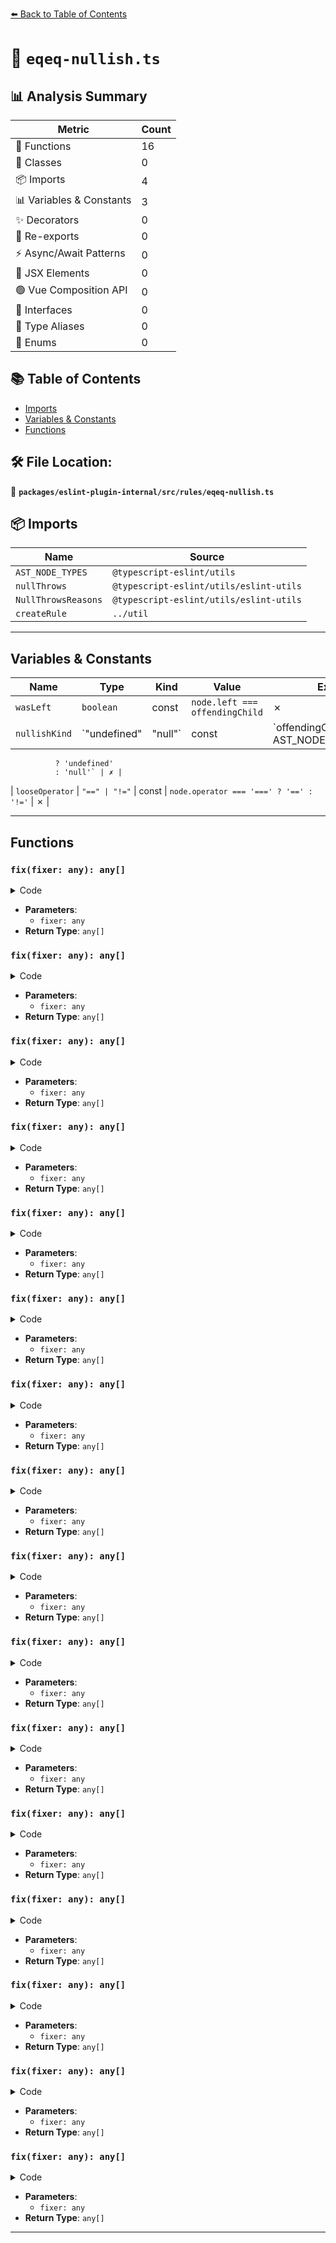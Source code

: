 [⬅️ Back to Table of Contents](../../../../index.md)

# 📄 `eqeq-nullish.ts`

## 📊 Analysis Summary

| Metric | Count |
|--------|-------|
| 🔧 Functions | 16 |
| 🧱 Classes | 0 |
| 📦 Imports | 4 |
| 📊 Variables & Constants | 3 |
| ✨ Decorators | 0 |
| 🔄 Re-exports | 0 |
| ⚡ Async/Await Patterns | 0 |
| 💠 JSX Elements | 0 |
| 🟢 Vue Composition API | 0 |
| 📐 Interfaces | 0 |
| 📑 Type Aliases | 0 |
| 🎯 Enums | 0 |

## 📚 Table of Contents

- [Imports](#imports)
- [Variables & Constants](#variables-constants)
- [Functions](#functions)

## 🛠️ File Location:
📂 **`packages/eslint-plugin-internal/src/rules/eqeq-nullish.ts`**

## 📦 Imports

| Name | Source |
|------|--------|
| `AST_NODE_TYPES` | `@typescript-eslint/utils` |
| `nullThrows` | `@typescript-eslint/utils/eslint-utils` |
| `NullThrowsReasons` | `@typescript-eslint/utils/eslint-utils` |
| `createRule` | `../util` |


---

## Variables & Constants

| Name | Type | Kind | Value | Exported |
|------|------|------|-------|----------|
| `wasLeft` | `boolean` | const | `node.left === offendingChild` | ✗ |
| `nullishKind` | `"undefined" | "null"` | const | `offendingChild.type === AST_NODE_TYPES.Identifier
              ? 'undefined'
              : 'null'` | ✗ |
| `looseOperator` | `"==" | "!="` | const | `node.operator === '===' ? '==' : '!='` | ✗ |


---

## Functions

### `fix(fixer: any): any[]`

<details><summary>Code</summary>

```ts
fixer => [
                  fixer.replaceText(offendingChild, 'null'),
                  fixer.replaceText(operatorToken, looseOperator),
                ]
```
</details>

- **Parameters**:
  - `fixer: any`
- **Return Type**: `any[]`
### `fix(fixer: any): any[]`

<details><summary>Code</summary>

```ts
fixer => [
                  fixer.replaceText(offendingChild, 'null'),
                  fixer.replaceText(operatorToken, looseOperator),
                ]
```
</details>

- **Parameters**:
  - `fixer: any`
- **Return Type**: `any[]`
### `fix(fixer: any): any[]`

<details><summary>Code</summary>

```ts
fixer => [
                  fixer.replaceText(offendingChild, 'null'),
                  fixer.replaceText(operatorToken, looseOperator),
                ]
```
</details>

- **Parameters**:
  - `fixer: any`
- **Return Type**: `any[]`
### `fix(fixer: any): any[]`

<details><summary>Code</summary>

```ts
fixer => [
                  fixer.replaceText(offendingChild, 'null'),
                  fixer.replaceText(operatorToken, looseOperator),
                ]
```
</details>

- **Parameters**:
  - `fixer: any`
- **Return Type**: `any[]`
### `fix(fixer: any): any[]`

<details><summary>Code</summary>

```ts
fixer => [
                  fixer.replaceText(offendingChild, 'null'),
                  fixer.replaceText(operatorToken, looseOperator),
                ]
```
</details>

- **Parameters**:
  - `fixer: any`
- **Return Type**: `any[]`
### `fix(fixer: any): any[]`

<details><summary>Code</summary>

```ts
fixer => [
                  fixer.replaceText(offendingChild, 'null'),
                  fixer.replaceText(operatorToken, looseOperator),
                ]
```
</details>

- **Parameters**:
  - `fixer: any`
- **Return Type**: `any[]`
### `fix(fixer: any): any[]`

<details><summary>Code</summary>

```ts
fixer => [
                  fixer.replaceText(offendingChild, 'null'),
                  fixer.replaceText(operatorToken, looseOperator),
                ]
```
</details>

- **Parameters**:
  - `fixer: any`
- **Return Type**: `any[]`
### `fix(fixer: any): any[]`

<details><summary>Code</summary>

```ts
fixer => [
                  fixer.replaceText(offendingChild, 'null'),
                  fixer.replaceText(operatorToken, looseOperator),
                ]
```
</details>

- **Parameters**:
  - `fixer: any`
- **Return Type**: `any[]`
### `fix(fixer: any): any[]`

<details><summary>Code</summary>

```ts
fixer => [
                  fixer.replaceText(offendingChild, 'null'),
                  fixer.replaceText(operatorToken, looseOperator),
                ]
```
</details>

- **Parameters**:
  - `fixer: any`
- **Return Type**: `any[]`
### `fix(fixer: any): any[]`

<details><summary>Code</summary>

```ts
fixer => [
                  fixer.replaceText(offendingChild, 'null'),
                  fixer.replaceText(operatorToken, looseOperator),
                ]
```
</details>

- **Parameters**:
  - `fixer: any`
- **Return Type**: `any[]`
### `fix(fixer: any): any[]`

<details><summary>Code</summary>

```ts
fixer => [
                  fixer.replaceText(offendingChild, 'null'),
                  fixer.replaceText(operatorToken, looseOperator),
                ]
```
</details>

- **Parameters**:
  - `fixer: any`
- **Return Type**: `any[]`
### `fix(fixer: any): any[]`

<details><summary>Code</summary>

```ts
fixer => [
                  fixer.replaceText(offendingChild, 'null'),
                  fixer.replaceText(operatorToken, looseOperator),
                ]
```
</details>

- **Parameters**:
  - `fixer: any`
- **Return Type**: `any[]`
### `fix(fixer: any): any[]`

<details><summary>Code</summary>

```ts
fixer => [
                  fixer.replaceText(offendingChild, 'null'),
                  fixer.replaceText(operatorToken, looseOperator),
                ]
```
</details>

- **Parameters**:
  - `fixer: any`
- **Return Type**: `any[]`
### `fix(fixer: any): any[]`

<details><summary>Code</summary>

```ts
fixer => [
                  fixer.replaceText(offendingChild, 'null'),
                  fixer.replaceText(operatorToken, looseOperator),
                ]
```
</details>

- **Parameters**:
  - `fixer: any`
- **Return Type**: `any[]`
### `fix(fixer: any): any[]`

<details><summary>Code</summary>

```ts
fixer => [
                  fixer.replaceText(offendingChild, 'null'),
                  fixer.replaceText(operatorToken, looseOperator),
                ]
```
</details>

- **Parameters**:
  - `fixer: any`
- **Return Type**: `any[]`
### `fix(fixer: any): any[]`

<details><summary>Code</summary>

```ts
fixer => [
                  fixer.replaceText(offendingChild, 'null'),
                  fixer.replaceText(operatorToken, looseOperator),
                ]
```
</details>

- **Parameters**:
  - `fixer: any`
- **Return Type**: `any[]`

---